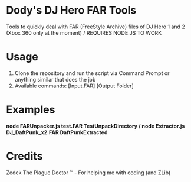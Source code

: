 # Dody's DJ Hero FAR Tools
Tools to quickly deal with FAR (FreeStyle Archive) files of DJ Hero 1 and 2 (Xbox 360 only at the moment) / REQUIRES NODE.JS TO WORK

# Usage
1. Clone the repository and run the script via Command Prompt or anything similar that does the job
2. Available commands: [Input.FAR] [Output Folder]

# Examples
**node FARUnpacker.js test.FAR TestUnpackDirectory / node Extractor.js DJ_DaftPunk_x2.FAR DaftPunkExtracted**

# Credits
Zedek The Plague Doctor ™️ - For helping me with coding (and ZLib)
